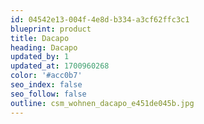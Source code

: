 ```yaml
---
id: 04542e13-004f-4e8d-b334-a3cf62ffc3c1
blueprint: product
title: Dacapo
heading: Dacapo
updated_by: 1
updated_at: 1700960268
color: '#acc0b7'
seo_index: false
seo_follow: false
outline: csm_wohnen_dacapo_e451de045b.jpg
---
```

